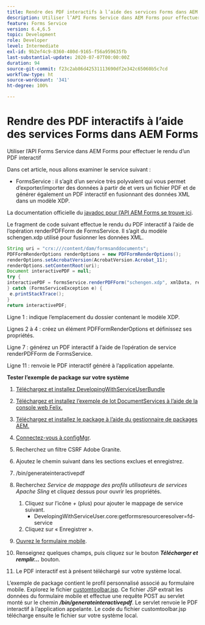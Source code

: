 ```yaml
---
title: Rendre des PDF interactifs à l’aide des services Forms dans AEM Forms
description: Utiliser l’API Forms Service dans AEM Forms pour effectuer le rendu d’un PDF interactif
feature: Forms Service
version: 6.4,6.5
topic: Development
role: Developer
level: Intermediate
exl-id: 9b2ef4c9-8360-480d-9165-f56a959635fb
last-substantial-update: 2020-07-07T00:00:00Z
duration: 94
source-git-commit: f23c2ab86d42531113690df2e342c65060b5c7cd
workflow-type: ht
source-wordcount: '341'
ht-degree: 100%

---
```


# Rendre des PDF interactifs à l’aide des services Forms dans AEM Forms

Utiliser l’API Forms Service dans AEM Forms pour effectuer le rendu d’un PDF interactif

Dans cet article, nous allons examiner le service suivant :

* FormsService : il s’agit d’un service très polyvalent qui vous permet d’exporter/importer des données à partir de et vers un fichier PDF et de générer également un PDF interactif en fusionnant des données XML dans un modèle XDP.

La documentation officielle du [javadoc pour l’API AEM Forms se trouve ici](https://helpx.adobe.com/fr/aem-forms/6/javadocs/com/adobe/fd/output/api/package-summary.html).

Le fragment de code suivant effectue le rendu du PDF interactif à l’aide de l’opération renderPDFForm de FormsService. Il s’agit du modèle schengen.xdp utilisé pour fusionner les données XML.

```java
String uri = "crx:///content/dam/formsanddocuments";
PDFFormRenderOptions renderOptions = new PDFFormRenderOptions();
renderOptions.setAcrobatVersion(AcrobatVersion.Acrobat_11);
renderOptions.setContentRoot(uri);
Document interactivePDF = null;
try {
interactivePDF = formsService.renderPDFForm("schengen.xdp", xmlData, renderOptions);
} catch (FormsServiceException e) {
 e.printStackTrace();
}
return interactivePDF;
```

Ligne 1 : indique l’emplacement du dossier contenant le modèle XDP.

Lignes 2 à 4 : créez un élément PDFFormRenderOptions et définissez ses propriétés.

Ligne 7 : générez un PDF interactif à l’aide de l’opération de service renderPDFForm de FormsService.

Ligne 11 : renvoie le PDF interactif généré à l’application appelante.

**Tester l’exemple de package sur votre système**
1. [Téléchargez et installez DevelopingWithServiceUserBundle](/help/forms/assets/common-osgi-bundles/DevelopingWithServiceUser.jar)
1. [Téléchargez et installez l’exemple de lot DocumentServices à l’aide de la console web Felix.](/help/forms/assets/common-osgi-bundles/AEMFormsDocumentServices.core-1.0-SNAPSHOT.jar)
1. [Téléchargez et installez le package à l’aide du gestionnaire de packages AEM.](assets/downloadinteractivepdffrommobileform.zip)

1. [Connectez-vous à configMgr](http://localhost:4502/system/console/configMgr).
1. Recherchez un filtre CSRF Adobe Granite.
1. Ajoutez le chemin suivant dans les sections exclues et enregistrez.
1. /bin/generateinteractivepdf
1. Recherchez _Service de mappage des profils utilisateurs de services Apache Sling_ et cliquez dessus pour ouvrir les propriétés.
   1. Cliquez sur l’icône *+* (plus) pour ajouter le mappage de service suivant.
      * DevelopingWithServiceUser.core:getformsresourceresolver=fd-service
   1. Cliquez sur « Enregistrer ».
1. [Ouvrez le formulaire mobile](http://localhost:4502/content/dam/formsanddocuments/schengen.xdp/jcr:content).
1. Renseignez quelques champs, puis cliquez sur le bouton ***Télécharger et remplir...*** bouton.
1. Le PDF interactif est à présent téléchargé sur votre système local.


L’exemple de package contient le profil personnalisé associé au formulaire mobile. Explorez le fichier [customtoolbar.jsp](http://localhost:4502/apps/AEMFormsDemoListings/customprofiles/addImageToMobileForm/demo/customtoolbar.jsp). Ce fichier JSP extrait les données du formulaire mobile et effectue une requête POST au servlet monté sur le chemin ***/bin/generateinteractivepdf***. Le servlet renvoie le PDF interactif à l’application appelante. Le code du fichier customtoolbar.jsp télécharge ensuite le fichier sur votre système local.
